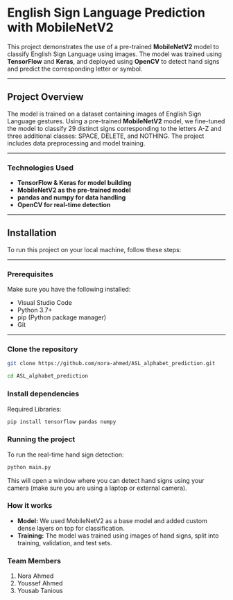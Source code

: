 # English Sign Language Prediction with MobileNetV2  

This project demonstrates the use of a pre-trained **MobileNetV2** model to classify English Sign Language using images. The model was trained using **TensorFlow** and **Keras**, and deployed using **OpenCV** to detect hand signs and predict the corresponding letter or symbol.

---

## Project Overview  

The model is trained on a dataset containing images of English Sign Language gestures. Using a pre-trained **MobileNetV2** model, we fine-tuned the model to classify 29 distinct signs corresponding to the letters A-Z and three additional classes: SPACE, DELETE, and NOTHING. The project includes data preprocessing and model training.

---

### Technologies Used
- **TensorFlow & Keras for model building**
- **MobileNetV2 as the pre-trained model**
- **pandas and numpy for data handling**
- **OpenCV for real-time detection**

---

## Installation  

To run this project on your local machine, follow these steps:

---

### Prerequisites  

Make sure you have the following installed:
- Visual Studio Code
- Python 3.7+
- pip (Python package manager)
- Git

---

### Clone the repository  

```bash  
git clone https://github.com/nora-ahmed/ASL_alphabet_prediction.git   
```
```bash
cd ASL_alphabet_prediction
```
### Install dependencies  

Required Libraries:

```bash
pip install tensorflow pandas numpy
```

### Running the project    

To run the real-time hand sign detection:

```bash
python main.py
```
This will open a window where you can detect hand signs using your camera (make sure you are using a laptop or external camera).  
### How it works
- **Model:** We used MobileNetV2 as a base model and added custom dense layers on top for classification.
- **Training:** The model was trained using images of hand signs, split into training, validation, and test sets.

### Team Members
1. Nora Ahmed
2. Youssef Ahmed
3. Yousab Tanious
